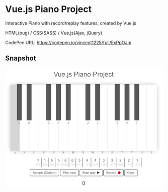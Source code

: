 # Vue.js Piano Project

Interactive Piano with record/replay features, created by Vue.js

HTML(pug) / CSS(SASS) / Vue.js(Ajax, jQuery)

CodePen URL: https://codepen.io/vincent1225/full/ExPpOJm

## Snapshot
![Hahow](https://github.com/Saint1225/Vue.js-Piano/blob/master/Vue.js-Piano.png)
